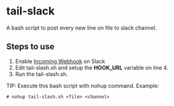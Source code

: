 # tail-slack
A bash script to post every new line on file to slack channel. 

## Steps to use
1. Enable [Incoming Webhook](https://api.slack.com/incoming-webhooks) on Slack
2. Edit tail-slash.sh and setup the **HOOK_URL** variable on line 4.
3. Run the tail-slash.sh.

TIP: Execute this bash script with nohup command. Example:

```
# nohup tail-slash.sh <file> <channel>
```
